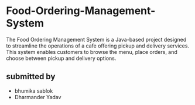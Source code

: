 # Food-Ordering-Management-System
The Food Ordering Management System is a Java-based project designed to streamline the operations of a cafe offering pickup and delivery services. This system enables customers to browse the menu, place orders, and choose between pickup and delivery options.
## submitted by 

 - bhumika sablok
 - Dharmander Yadav

